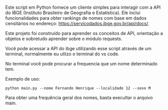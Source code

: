 Este script em Python fornece um cliente simples para interagir com a API do IBGE (Instituto Brasileiro de Geografia e Estatística). Ele inclui funcionalidades para obter rankings de nomes com base em dados censitários no endereço: https://servicodados.ibge.gov.br/api/docs/.

Este projeto foi construído para aprender os conceitos de API, orientação a objetos e sobretudo aprender sobre o módulo requests.

Você pode acessar a API do ibge utilizando esse script através de um terminal, normalmente eu utlizo o terminal do vs code.


No terminal você pode procurar a frequencia que um nome determinado tem. 

Exemplo de uso: 

````
python main.py --nome Fernando Henrique --localidade 12 --sexo M
````

Para obter uma frequência geral dos nomes, basta execultar o arquivo main.